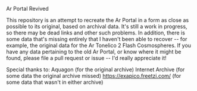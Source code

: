 Ar Portal Revived

This repository is an attempt to recreate the Ar Portal in a form as close as possible to
its original, based on archival data. It's still a work in progress, so there may be dead links
and other such problems. In addition, there is some data that's missing entirely that I haven't
been able to recover -- for example, the original data for the Ar Tonelico 2 Flash Cosmospheres.
If you have any data pertaining to the old Ar Portal, or know where it might be found, please
file a pull request or issue -- I'd really appreciate it!

Special thanks to:
Aquagon (for the original archive)
Internet Archive (for some data the original archive missed)
https://exapico.freetzi.com/ (for some data that wasn't in either archive)
